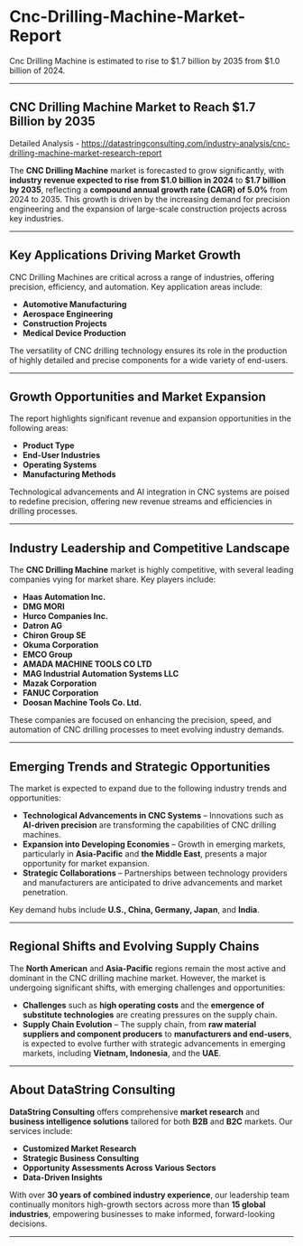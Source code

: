 # Cnc-Drilling-Machine-Market-Report

Cnc Drilling Machine is estimated to rise to $1.7 billion by 2035 from $1.0 billion of 2024. 

---

## **CNC Drilling Machine Market to Reach \$1.7 Billion by 2035**

Detailed Analysis - https://datastringconsulting.com/industry-analysis/cnc-drilling-machine-market-research-report

The **CNC Drilling Machine** market is forecasted to grow significantly, with **industry revenue expected to rise from \$1.0 billion in 2024** to **\$1.7 billion by 2035**, reflecting a **compound annual growth rate (CAGR) of 5.0%** from 2024 to 2035. This growth is driven by the increasing demand for precision engineering and the expansion of large-scale construction projects across key industries.

---

## **Key Applications Driving Market Growth**

CNC Drilling Machines are critical across a range of industries, offering precision, efficiency, and automation. Key application areas include:

* **Automotive Manufacturing**
* **Aerospace Engineering**
* **Construction Projects**
* **Medical Device Production**

The versatility of CNC drilling technology ensures its role in the production of highly detailed and precise components for a wide variety of end-users.

---

## **Growth Opportunities and Market Expansion**

The report highlights significant revenue and expansion opportunities in the following areas:

* **Product Type**
* **End-User Industries**
* **Operating Systems**
* **Manufacturing Methods**

Technological advancements and AI integration in CNC systems are poised to redefine precision, offering new revenue streams and efficiencies in drilling processes.

---

## **Industry Leadership and Competitive Landscape**

The **CNC Drilling Machine** market is highly competitive, with several leading companies vying for market share. Key players include:

* **Haas Automation Inc.**
* **DMG MORI**
* **Hurco Companies Inc.**
* **Datron AG**
* **Chiron Group SE**
* **Okuma Corporation**
* **EMCO Group**
* **AMADA MACHINE TOOLS CO LTD**
* **MAG Industrial Automation Systems LLC**
* **Mazak Corporation**
* **FANUC Corporation**
* **Doosan Machine Tools Co. Ltd.**

These companies are focused on enhancing the precision, speed, and automation of CNC drilling processes to meet evolving industry demands.

---

## **Emerging Trends and Strategic Opportunities**

The market is expected to expand due to the following industry trends and opportunities:

* **Technological Advancements in CNC Systems** – Innovations such as **AI-driven precision** are transforming the capabilities of CNC drilling machines.
* **Expansion into Developing Economies** – Growth in emerging markets, particularly in **Asia-Pacific** and **the Middle East**, presents a major opportunity for market expansion.
* **Strategic Collaborations** – Partnerships between technology providers and manufacturers are anticipated to drive advancements and market penetration.

Key demand hubs include **U.S., China, Germany, Japan**, and **India**.

---

## **Regional Shifts and Evolving Supply Chains**

The **North American** and **Asia-Pacific** regions remain the most active and dominant in the CNC drilling machine market. However, the market is undergoing significant shifts, with emerging challenges and opportunities:

* **Challenges** such as **high operating costs** and the **emergence of substitute technologies** are creating pressures on the supply chain.
* **Supply Chain Evolution** – The supply chain, from **raw material suppliers and component producers** to **manufacturers and end-users**, is expected to evolve further with strategic advancements in emerging markets, including **Vietnam, Indonesia**, and the **UAE**.

---

## **About DataString Consulting**

**DataString Consulting** offers comprehensive **market research** and **business intelligence solutions** tailored for both **B2B** and **B2C** markets. Our services include:

* **Customized Market Research**
* **Strategic Business Consulting**
* **Opportunity Assessments Across Various Sectors**
* **Data-Driven Insights**

With over **30 years of combined industry experience**, our leadership team continually monitors high-growth sectors across more than **15 global industries**, empowering businesses to make informed, forward-looking decisions.

---
